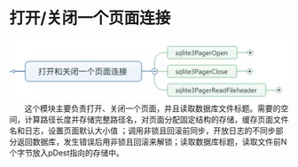# 打开/关闭一个页面连接
<img src="lj9.png">
&nbsp;&nbsp;&nbsp;&nbsp;&nbsp;&nbsp;&nbsp;这个模块主要负责打开、关闭一个页面，并且读取数据库文件标题。需要的空间，计算路径长度并存储完整路径名，对页面分配固定结构的存储，缓存页面文件名和日志，设置页面默认大小值 ；调用非锁且回滚前同步，开放日志的不同步部分返回数据库，发生错误后用非锁且回滚来解锁；读取数据库标题，读取文件前N个字节放入pDest指向的存储中。
